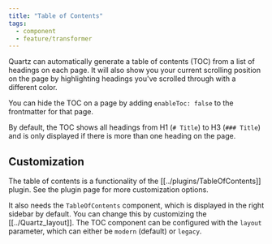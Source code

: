 ```yaml
---
title: "Table of Contents"
tags:
  - component
  - feature/transformer
---
```


Quartz can automatically generate a table of contents (TOC) from a list of headings on each page. It will also show you your current scrolling position on the page by highlighting headings you've scrolled through with a different color.

You can hide the TOC on a page by adding `enableToc: false` to the frontmatter for that page.

By default, the TOC shows all headings from H1 (`# Title`) to H3 (`### Title`) and is only displayed if there is more than one heading on the page.

## Customization

The table of contents is a functionality of the [[../plugins/TableOfContents]] plugin. See the plugin page for more customization options.

It also needs the `TableOfContents` component, which is displayed in the right sidebar by default. You can change this by customizing the [[../Quartz_layout]]. The TOC component can be configured with the `layout` parameter, which can either be `modern` (default) or `legacy`.
